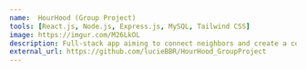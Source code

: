 ```yaml
---
name:  HourHood (Group Project)
tools: [React.js, Node.js, Express.js, MySQL, Tailwind CSS]
image: https://imgur.com/M26LkOL
description: Full-stack app aiming to connect neighbors and create a community based on sharing and helping each other.
external_url: https://github.com/lucieBBR/HourHood_GroupProject
---
```

